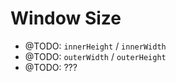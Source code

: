 # Window Size

- @TODO: `innerHeight` / `innerWidth`
- @TODO: `outerWidth` / `outerHeight`
- @TODO: ???